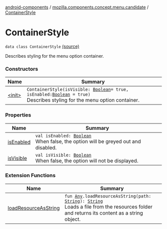 [android-components](../../index.md) / [mozilla.components.concept.menu.candidate](../index.md) / [ContainerStyle](./index.md)

# ContainerStyle

`data class ContainerStyle` [(source)](https://github.com/mozilla-mobile/android-components/blob/master/components/concept/menu/src/main/java/mozilla/components/concept/menu/candidate/ContainerStyle.kt#L13)

Describes styling for the menu option container.

### Constructors

| Name | Summary |
|---|---|
| [&lt;init&gt;](-init-.md) | `ContainerStyle(isVisible: `[`Boolean`](https://kotlinlang.org/api/latest/jvm/stdlib/kotlin/-boolean/index.html)` = true, isEnabled: `[`Boolean`](https://kotlinlang.org/api/latest/jvm/stdlib/kotlin/-boolean/index.html)` = true)`<br>Describes styling for the menu option container. |

### Properties

| Name | Summary |
|---|---|
| [isEnabled](is-enabled.md) | `val isEnabled: `[`Boolean`](https://kotlinlang.org/api/latest/jvm/stdlib/kotlin/-boolean/index.html)<br>When false, the option will be greyed out and disabled. |
| [isVisible](is-visible.md) | `val isVisible: `[`Boolean`](https://kotlinlang.org/api/latest/jvm/stdlib/kotlin/-boolean/index.html)<br>When false, the option will not be displayed. |

### Extension Functions

| Name | Summary |
|---|---|
| [loadResourceAsString](../../mozilla.components.support.test.file/kotlin.-any/load-resource-as-string.md) | `fun `[`Any`](https://kotlinlang.org/api/latest/jvm/stdlib/kotlin/-any/index.html)`.loadResourceAsString(path: `[`String`](https://kotlinlang.org/api/latest/jvm/stdlib/kotlin/-string/index.html)`): `[`String`](https://kotlinlang.org/api/latest/jvm/stdlib/kotlin/-string/index.html)<br>Loads a file from the resources folder and returns its content as a string object. |

